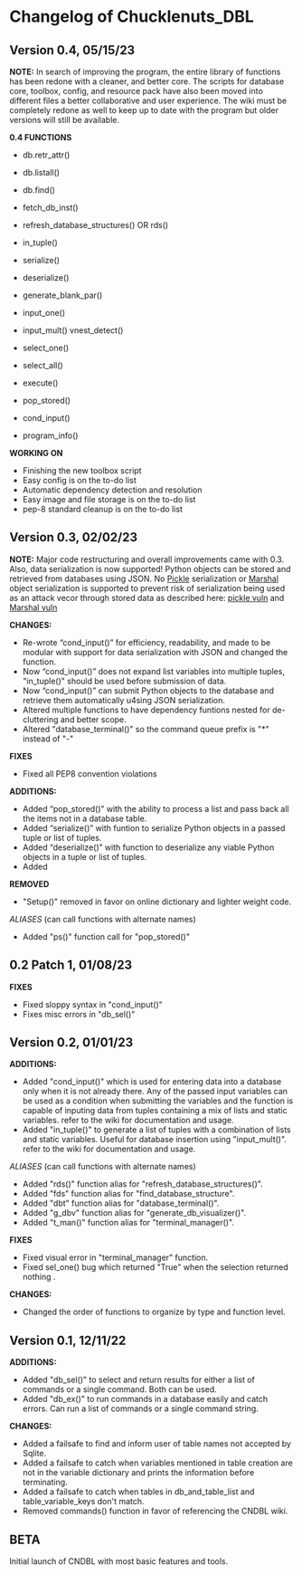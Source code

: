 # Changelog of Chucklenuts_DBL

## Version 0.4, **05/15/23** 

**NOTE:**
In search of improving the program, the entire library of functions has been redone with a cleaner, and better core. The scripts for database core, toolbox, config, and resource pack have also been moved into different files a better collaborative and user experience. The wiki must be completely redone as well to keep up to date with the program but older versions will still be available.

**0.4 FUNCTIONS**
* db.retr_attr()
* db.listall()
* db.find()
* fetch_db_inst()

* refresh_database_structures() OR rds()
* in_tuple()
* serialize()
* deserialize()
* generate_blank_par()
* input_one()
* input_mult()
vnest_detect()
* select_one()
* select_all()
* execute()
* pop_stored()
* cond_input()
* program_info()

**WORKING ON**
* Finishing the new toolbox script
* Easy config is on the to-do list
* Automatic dependency detection and resolution 
* Easy image and file storage is on the to-do list
* pep-8 standard cleanup is on the to-do list

## Version 0.3, **02/02/23** 

**NOTE:**
Major code restructuring and overall improvements came with 0.3. Also, data serialization is now supported! Python objects can be stored and retrieved from databases using JSON. No [Pickle](https://docs.python.org/3/library/pickle.html) serialization or [Marshal](https://docs.python.org/3/library/marshal.html) object serialization is supported to prevent risk of serialization being used as an attack vecor through stored data as described here: [pickle vuln](https://stackoverflow.com/questions/21752259/python-why-pickle) and [Marshal vuln](https://stackoverflow.com/questions/26931919/marshal-unserialization-not-secure)

**CHANGES:**
* Re-wrote “cond_input()” for efficiency, readability, and made to be modular with support for data serialization with JSON and changed the function.
* Now “cond_input()” does not expand list variables into multiple tuples, "in_tuple()" should be used before submission of data.
* Now “cond_input()” can submit Python objects to the database and retrieve them automatically u4sing JSON serialization.
* Altered multiple functions to have dependency funtions nested for de-cluttering and better scope.
* Altered "database_terminal()" so the command queue prefix is "*" instead of "-"

**FIXES**
* Fixed all PEP8 convention violations

**ADDITIONS:**
* Added “pop_stored()” with the ability to process a list and pass back all the items not in a database table.
* Added “serialize()” with funtion to serialize Python objects in a passed tuple or list of tuples.
* Added “deserialize()” with function to deserialize any viable Python objects in a tuple or list of tuples.
* Added 

**REMOVED**
* "Setup()" removed in favor on online dictionary and lighter weight code.



*ALIASES* (can call functions with alternate names)
* Added "ps()" function call for "pop_stored()"

## 0.2 Patch 1, **01/08/23**

**FIXES**
* Fixed sloppy syntax in "cond_input()"
* Fixes misc errors in "db_sel()"


## Version 0.2, **01/01/23** 

**ADDITIONS:**
* Added "cond_input()" which is used for entering data into a database only when it is not already there. Any of the passed input variables can be used as a condition when submitting the variables and the function is capable of inputing data from tuples containing a mix of lists and static variables.
refer to the wiki for documentation and usage.
* Added "in_tuple()" to generate a list of tuples with a combination of lists and static variables. Useful for database insertion using "input_mult()". refer to the wiki for documentation and usage.

*ALIASES* (can call functions with alternate names)
* Added "rds()" function alias for "refresh_database_structures()".
* Added "fds" function alias for "find_database_structure".
* Added "dbt" function alias for "database_terminal()".
* Added "g_dbv" function alias for "generate_db_visualizer()".
* Added "t_man()" function alias for "terminal_manager()".

**FIXES**
* Fixed visual error in "terminal_manager" function.
* Fixed sel_one() bug which returned "True" when the selection returned nothing .

**CHANGES:**
* Changed the order of functions to organize by type and function level.

## Version 0.1, **12/11/22**

**ADDITIONS:**

* Added "db_sel()" to select and return results for either a list of commands or a single command. Both can be used.
* Added "db_ex()" to run commands in a database easily and catch errors. Can run a list of commands or a single command string.

**CHANGES:**
* Added a failsafe to find and inform user of table names not accepted by Sqlite.
* Added a failsafe to catch when variables mentioned in table creation are not in the variable dictionary
	and prints the information before terminating.
* Added a failsafe to catch when tables in db_and_table_list and table_variable_keys don't match.
* Removed commands() function in favor of referencing the CNDBL wiki.


## BETA

Initial launch of CNDBL with most basic features and tools.
